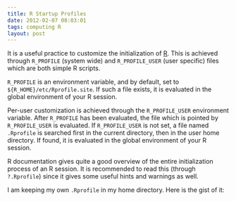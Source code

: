```yaml
---
title: R Startup Profiles
date: 2012-02-07 08:03:01
tags: computing R
layout: post
---
```


It is a useful practice to customize the initialization of <a
href="http://www.r-project.org">R</a>. This is achieved through
<code>R_PROFILE</code> (system wide) and <code>R_PROFILE_USER</code>
(user specific) files which are both simple R scripts.

<!-- more -->

`R_PROFILE` is an environment variable, and by default, set to
`${R_HOME}/etc/Rprofile.site`. If such a file exists, it is evaluated
in the global environment of your R session.

Per-user customization is achieved through the `R_PROFILE_USER`
environment variable. After `R_PROFILE` has been evaluated, the file
which is pointed by `R_PROFILE_USER` is evaluated. If `R_PROFILE_USER`
is not set, a file named `.Rprofile` is searched first in the current
directory, then in the user home directory. If found, it is evaluated
in the global environment of your R session.

R documentation gives quite a good overview of the entire
initialization process of an R session. It is recommended to read this
(through `?.Rprofile`) since it gives some useful hints and warnings
as well.

I am keeping my own `.Rprofile` in my home directory. Here is the gist
of it:

<script src="https://gist.github.com/1765907.js?file=Rprofile.R"></script>
<link rel="stylesheet" href="https://gist.github.com/assets/embed-d35f263f218e837c50bd6571355ed383.css">
